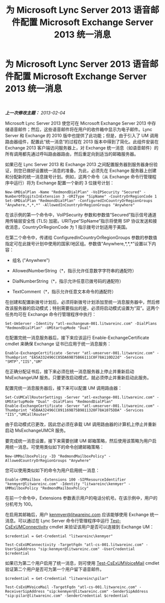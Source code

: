 ﻿---
title: 为 Microsoft Lync Server 2013 语音邮件配置 Microsoft Exchange Server 2013 统一消息
TOCTitle: 为 Microsoft Lync Server 2013 语音邮件配置 Microsoft Exchange Server 2013 统一消息
ms:assetid: 1be9c4f4-fd8e-4d64-9798-f8737b12e2ab
ms:mtpsurl: https://technet.microsoft.com/zh-cn/library/JJ687983(v=OCS.15)
ms:contentKeyID: 49888321
ms.date: 05/19/2016
mtps_version: v=OCS.15
ms.translationtype: HT
---

# 为 Microsoft Lync Server 2013 语音邮件配置 Microsoft Exchange Server 2013 统一消息

 

_**上一次修改主题：** 2013-02-04_

Microsoft Lync Server 2013 使您可在 Microsoft Exchange Server 2013 中存储语音邮件；然后，这些语音邮件将在用户的收件箱中显示为电子邮件。Lync Server 和 Exchange 的 2010 版中也提供了此功能；但是，由于引入了 UM 调用路由器组件，配置此“统一消息”的过程在 2013 版本中得到了简化。此组件安装在 Exchange 2013 客户端访问服务器上，对 Exchange 统一消息（如语音邮件）的所有调用都先通过呼叫路由器路由，然后重定向到适当的邮箱服务器。

如果已在 Lync Server 2013 和 Exchange 2013 之间配置服务器到服务器身份验证，则您已做好设置统一消息的准备。为此，必须先在 Exchange 服务器上创建和分配新的统一消息拨号计划。例如，这两个命令（从 Exchange 命令行管理程序中运行）将为 Exchange 配置一个新的 3 位拨号计划：

    New-UMDialPlan -Name "RedmondDialPlan" -VoIPSecurity "Secured" -NumberOfDigitsInExtension 3 -URIType "SipName" -CountryOrRegionCode 1
    Set-UMDialPlan "RedmondDialPlan" -ConfiguredInCountryOrRegionGroups "Anywhere,*,*,*" -AllowedInCountryOrRegionGroups "Anywhere"

在该示例的第一个命令中，VoIPSecurity 参数和参数值“Secured”指示信号通道用传输层安全性 (TLS) 加密。URIType“SipName”指示将使用 SIP 协议发送和接收消息，CountryOrRegionCode 为 1 指示拨号计划适用于美国。

在第二个命令中，传递给 ConfiguredInCountryOrRegionGroups 参数的参数值指定可在此拨号计划中使用的国家/地区组。参数值“Anywhere,\*,\*,\*”设置以下内容：

  - 组名 ("Anywhere")

  - AllowedNumberString（\*，指示允许任意数字字符串的通配符）

  - DialNumberString（\*，指示允许任意已拨号码的通配符）

  - TextComment（\*，指示允许任意文本命令的通配符）

在创建和配置新拨号计划后，必须将新拨号计划添加至统一消息服务器中，然后修改该服务器的启动模式；特别需要指出的是，必须将启动模式设置为“双”。这两个任务均可在 Exchange 命令行管理程序中执行：

    Set-UmServer -Identity "atl-exchangeum-001.litwareinc.com" -DialPlans "RedmondDialPlan" -UMStartupMode "Dual"

在配置完统一消息服务器后，接下来应该运行 Enable-ExchangeCertificate cmdlet 来确保 Exchange 证书已应用于统一消息服务：

    Enable-ExchangeCertificate -Server "atl-umserver-001.litwareinc.com" -Thumbprint "EA5A332496CC05DA69B75B66111C0F78A110D22d" -Services "SMTP","IIS","UM"

在正确分配证书后，接下来必须在统一消息服务器上停止并重新启动 MsExchangeUM 服务。只要更改启动模式，就必须停止并重新启动此服务。

配置完统一消息服务器后，接下来可以配置 UM 调用路由器：

    Set-CsUMCallRouterSettings -Server "atl-exchange-001.litwareinc.com" -UMStartupMode "Dual" -DialPlans "RedmondDialPlan" 
    Enable-ExchangeCertificate -Server "atl-umserver-001.litwareinc.com" -Thumbprint "45BAA32496CC891169B75B9811320F78A1075DDA" -Services "IIS","UMCallRouter"

由于启动模式已更改，因此您必须在承载 UM 调用路由器的计算机上停止并重新启动 MsExchangeUMCR 服务。

要完成统一消息设置，接下来需要创建 UM 邮箱策略，然后使用该策略为用户启用统一消息。可使用类似如下的命令创建邮箱策略：

    New-UMMailboxPolicy -ID "RedmondMailboxPolicy" -AllowedCountryOrRegionGroups "Anywhere"

您可以使用类似如下的命令为用户启用统一消息：

    Enable-UMMailbox -Extensions 100 -SIPResourceIdentifier "kenmyer@litwareinc.com" -Identity "litwareinc\kenmyer" -UMMailboxPolicy "RedmondMailboxPolicy"

在前一个命令中，Extensions 参数表示用户的电话分机号。在该示例中，用户的分机号为 100。

在启用其邮箱后，用户 kenmyer@litwareinc.com 应该能够使用 Exchange 统一消息。可以通过在 Lync Server 命令行管理程序中运行 [Test-CsExUMConnectivity](test-csexumconnectivity.md) cmdlet 来验证该用户是否可以连接到 Exchange UM：

    $credential = Get-Credential "litwareinc\kenmyer"
    
    Test-CsExUMConnectivity -TargetFqdn "atl-cs-001.litwareinc.com" -UserSipAddress "sip:kenmyer@litwareinc.com" -UserCredential $credential

如果已为第二个用户启用了统一消息，则可使用 [Test-CsExUMVoiceMail](test-csexumvoicemail.md) cmdlet 验证第二个用户是否可为第一个用户留下语音邮件。

    $credential = Get-Credential "litwareinc\pilar"
    
    Test-CsExUMVoiceMail -TargetFqdn "atl-cs-001.litwareinc.com" -ReceiverSipAddress "sip:kenmyer@litwareinc.com" -SenderSipAddress "sip:pilar@litwareinc.com" -SenderCredential $credential

